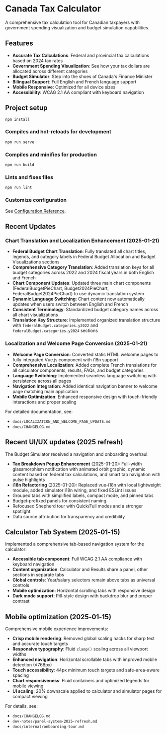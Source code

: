 # Canada Tax Calculator

A comprehensive tax calculation tool for Canadian taxpayers with government spending visualization and budget simulation capabilities.

## Features

- **Accurate Tax Calculations**: Federal and provincial tax calculations based on 2024 tax rates
- **Government Spending Visualization**: See how your tax dollars are allocated across different categories
- **Budget Simulator**: Step into the shoes of Canada's Finance Minister
- **Bilingual Support**: Full English and French language support
- **Mobile Responsive**: Optimized for all device sizes
- **Accessibility**: WCAG 2.1 AA compliant with keyboard navigation

## Project setup
```
npm install
```

### Compiles and hot-reloads for development
```
npm run serve
```

### Compiles and minifies for production
```
npm run build
```

### Lints and fixes files
```
npm run lint
```

### Customize configuration
See [Configuration Reference](https://cli.vuejs.org/config/).

## Recent Updates

### Chart Translation and Localization Enhancement (2025-01-21)

- **Federal Budget Chart Translation**: Fully translated all chart titles, legends, and category labels in Federal Budget Allocation and Budget Visualizations sections
- **Comprehensive Category Translation**: Added translation keys for all budget categories across 2022 and 2024 fiscal years in both English and French
- **Chart Component Updates**: Updated three main chart components (FederalBudgetPieChart, Budget2024PieChart, FederalBudget2024PieChart) to use dynamic translation system
- **Dynamic Language Switching**: Chart content now automatically updates when users switch between English and French
- **Consistent Terminology**: Standardized budget category names across all chart visualizations
- **Translation Key Structure**: Implemented organized translation structure with `federalBudget.categories.y2022` and `federalBudget.categories.y2024` sections

### Localization and Welcome Page Conversion (2025-01-21)

- **Welcome Page Conversion**: Converted static HTML welcome pages to fully integrated Vue.js component with i18n support
- **Comprehensive Localization**: Added complete French translations for all calculator components, results, FAQs, and budget categories
- **Language Switching**: Implemented seamless language switching with persistence across all pages
- **Navigation Integration**: Added identical navigation banner to welcome page matching main application
- **Mobile Optimization**: Enhanced responsive design with touch-friendly interactions and proper scaling

For detailed documentation, see:
- `docs/LOCALIZATION_AND_WELCOME_PAGE_UPDATE.md`
- `docs/CHANGELOG.md`

## Recent UI/UX updates (2025 refresh)

The Budget Simulator received a navigation and onboarding overhaul:

- **Tax Breakdown Popup Enhancement** (2025-01-20): Full-width glassmorphism notification with animated orbit graphic, dynamic content based on federal tax calculations, and smart tab navigation with pulse highlights
- **i18n Refactoring** (2025-01-20): Replaced vue-i18n with local lightweight module, added simulator i18n wiring, and fixed ESLint issues
- Grouped tabs with simplified labels, compact mode, and pinned tabs
- Budget‑prefixed panels for consistent naming
- Refocused Shepherd tour with Quick/Full modes and a stronger spotlight
- Data source attribution for transparency and credibility

## Calculator Tab System (2025‑01‑15)

Implemented a comprehensive tab-based navigation system for the calculator:

- **Accessible tab component**: Full WCAG 2.1 AA compliance with keyboard navigation
- **Content organization**: Calculator and Results share a panel, other sections in separate tabs
- **Global controls**: Year/salary selectors remain above tabs as universal controls
- **Mobile optimization**: Horizontal scrolling tabs with responsive design
- **Dark mode support**: Pill-style design with backdrop blur and proper contrast

## Mobile optimization (2025‑01‑15)

Comprehensive mobile experience improvements:

- **Crisp mobile rendering**: Removed global scaling hacks for sharp text and accurate touch targets
- **Responsive typography**: Fluid `clamp()` scaling across all viewport widths
- **Enhanced navigation**: Horizontal scrollable tabs with improved mobile detection (≤768px)
- **Touch accessibility**: 44px minimum touch targets and safe-area-aware spacing
- **Chart responsiveness**: Fluid containers and optimized legends for mobile viewing
- **UI scaling**: 20% downscale applied to calculator and simulator pages for compact viewing

For details, see:
- `docs/CHANGELOG.md`
- `dev-notes/panel-system-2025-refresh.md`
- `docs/internal/onboarding-tour.md`
